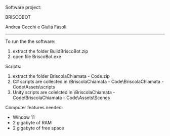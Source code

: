 Software project:

BRISCOBOT

Andrea Cecchi e Giulia Fasoli
_________________________________________

To run the the software:
1. extract the folder BuildBriscoBot.zip
2. open file BriscoBot.exe 

Scripts:
1. extract the folder BriscolaChiamata - Code.zip
2. C# scripts are collected in \BriscolaChiamata - Code\BriscolaChiamata - Code\Assets\scripts
3. Unity scripts are colelcted in \BriscolaChiamata - Code\BriscolaChiamata - Code\Assets\Scenes

Computer features needed:
- Window 11
- 2 gigabyte of RAM
- 2 gigabyte of free space 

